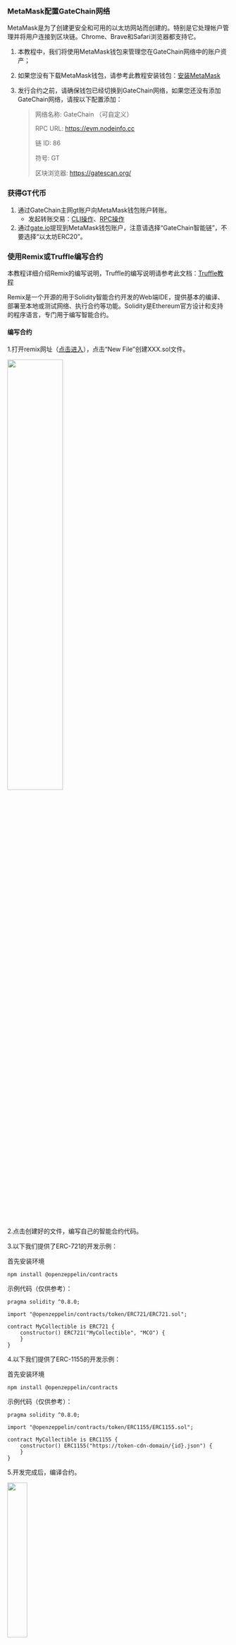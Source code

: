 
### MetaMask配置GateChain网络

MetaMask是为了创建更安全和可用的以太坊网站而创建的。特别是它处理帐户管理并将用户连接到区块链。Chrome、Brave和Safari浏览器都支持它。

1. 本教程中，我们将使用MetaMask钱包来管理您在GateChain网络中的账户资产；
2. 如果您没有下载MetaMask钱包，请参考此教程安装钱包：[安装MetaMask](../tool-metamask/index.md)
3. 发行合约之前，请确保钱包已经切换到GateChain网络，如果您还没有添加GateChain网络，请按以下配置添加：

	> 网络名称: GateChain （可自定义）
	> 
	> RPC URL: https://evm.nodeinfo.cc
	>
	> 链 ID: 86
	> 
	> 符号: GT
	> 
	> 区块浏览器: https://gatescan.org/ 


### 获得GT代币

1. 通过GateChain主网gt账户向MetaMask钱包账户转账。
	- 发起转账交易：[CLI操作](../../developers/cli/tx/index.md#发送交易-api)、[RPC操作](../../developers/api/tx/index.md#发送交易-命令行)
2. 通过<a href="https://www.gate.io/cn" target="_blank">gate.io</a>提现到MetaMask钱包账户，注意请选择“GateChain智能链”，不要选择“以太坊ERC20”。


### 使用Remix或Truffle编写合约

本教程详细介绍Remix的编写说明，Truffle的编写说明请参考此文档：[Truffle教程](../tool-truffle/index.md)

Remix是一个开源的用于Solidity智能合约开发的Web端IDE，提供基本的编译、部署至本地或测试网络、执行合约等功能。Solidity是Ethereum官方设计和支持的程序语言，专门用于编写智能合约。

#### 编写合约

1.打开remix网址（<a href="http://remix.ethereum.org" target="_blank">点击进入</a>），点击“New File”创建XXX.sol文件。

<a data-fancybox title="" href="@assets/img/zh/remix1.png"><img src="@assets/img/zh/remix1.png"  height=50% width=50%></a>

2.点击创建好的文件，编写自己的智能合约代码。

3.以下我们提供了ERC-721的开发示例：

首先安装环境

```
npm install @openzeppelin/contracts
```

示例代码（仅供参考）：

```
pragma solidity ^0.8.0;

import "@openzeppelin/contracts/token/ERC721/ERC721.sol";

contract MyCollectible is ERC721 {
    constructor() ERC721("MyCollectible", "MCO") {
    }
}
```
4.以下我们提供了ERC-1155的开发示例：

首先安装环境

```
npm install @openzeppelin/contracts
```

示例代码（仅供参考）：

```
pragma solidity ^0.8.0;

import "@openzeppelin/contracts/token/ERC1155/ERC1155.sol";

contract MyCollectible is ERC1155 {
    constructor() ERC1155("https://token-cdn-domain/{id}.json") {
    }
}

```

5.开发完成后，编译合约。

<a data-fancybox title="" href="@assets/img/zh/remix2.png"><img src="@assets/img/zh/remix2.png"  height=30% width=30%></a>

#### 合约部署和交互

1. 编译成功后，开始部署合约。

	<a data-fancybox title="" href="@assets/img/zh/remix3.png"><img src="@assets/img/zh/remix3.png"  height=30% width=30%></a>

2. 点击“Deploy”开始部署合约，跳转到MetaMask与您的账户连接。

	>（请确保MetaMask网络已切换到GateChain）

	<a data-fancybox title="" href="@assets/img/zh/remix4.png"><img src="@assets/img/zh/remix4.png"  height=30% width=30%></a>
	
3. 打开部署好的合约，就可以选择某项功能与MetaMask进行交互啦!

	<a data-fancybox title="" href="@assets/img/zh/remix5.png"><img src="@assets/img/zh/remix5.png"  height=30% width=30%></a>
	
4. 查询合约交互的交易详细信息，可以去gatechain浏览器查看。

	>区块浏览器地址：<a href="https://gatescan.org/txs" target="_blank">点击进入</a>
	>
	>ERC-721的Mint交易记录示例：<a href="https://gatescan.org/tx/0xcb26d417b550e11d86a0042873383bf5eae69209c4f8a5823071d0edd0501626" target="_blank">点击进入</a>
	
	
### 其他

1. 如果您想在MetaMask手机端查看自己的NFT，请跳转至 [MetaMask手机端NFT操作教程](../metamask-mobile/index.md)

2. 如果您是智能合约开发的新手，请参考此文档来学习如何开发和编译合约
 	- <a href="https://docs.openzeppelin.com/learn/developing-smart-contracts" target="_blank">https://docs.openzeppelin.com/learn/developing-smart-contracts</a>

3. 当前NFT合约一般基于以太坊官方的两种规范进行开发：ERC721和ERC1155。这两种协议的区别请参考以太坊官方文档：
	- <a href="https://eips.ethereum.org/EIPS/eip-721" target="_blank">https://eips.ethereum.org/EIPS/eip-721</a>  
	- <a href="https://eips.ethereum.org/EIPS/eip-1155" target="_blank">https://eips.ethereum.org/EIPS/eip-1155</a>
